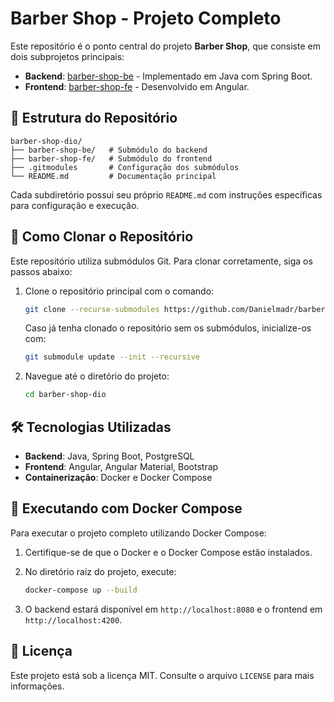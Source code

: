 # Barber Shop - Projeto Completo

Este repositório é o ponto central do projeto **Barber Shop**, que consiste em dois subprojetos principais:

- **Backend**: [barber-shop-be](https://github.com/Danielmadr/barber-shop-be) - Implementado em Java com Spring Boot.
- **Frontend**: [barber-shop-fe](https://github.com/Danielmadr/barber-shop-fe) - Desenvolvido em Angular.

## 📂 Estrutura do Repositório

```plaintext
barber-shop-dio/
├── barber-shop-be/   # Submódulo do backend
├── barber-shop-fe/   # Submódulo do frontend
├── .gitmodules       # Configuração dos submódulos
└── README.md         # Documentação principal
```

Cada subdiretório possui seu próprio `README.md` com instruções específicas para configuração e execução.

## 🚀 Como Clonar o Repositório

Este repositório utiliza submódulos Git. Para clonar corretamente, siga os passos abaixo:

1. Clone o repositório principal com o comando:

   ```bash
   git clone --recurse-submodules https://github.com/Danielmadr/barber-shop-dio.git
   ```

   Caso já tenha clonado o repositório sem os submódulos, inicialize-os com:

   ```bash
   git submodule update --init --recursive
   ```

2. Navegue até o diretório do projeto:

   ```bash
   cd barber-shop-dio
   ```

## 🛠️ Tecnologias Utilizadas

- **Backend**: Java, Spring Boot, PostgreSQL
- **Frontend**: Angular, Angular Material, Bootstrap
- **Containerização**: Docker e Docker Compose

## 🐳 Executando com Docker Compose

Para executar o projeto completo utilizando Docker Compose:

1. Certifique-se de que o Docker e o Docker Compose estão instalados.
2. No diretório raiz do projeto, execute:

   ```bash
   docker-compose up --build
   ```

3. O backend estará disponível em `http://localhost:8080` e o frontend em `http://localhost:4200`.

## 📄 Licença

Este projeto está sob a licença MIT. Consulte o arquivo `LICENSE` para mais informações.
